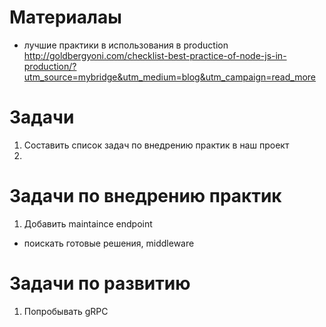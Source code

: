 # Материалаы
* лучшие практики в использования в production http://goldbergyoni.com/checklist-best-practice-of-node-js-in-production/?utm_source=mybridge&utm_medium=blog&utm_campaign=read_more

# Задачи
1. Составить список задач по внедрению практик в наш проект
2. 

# Задачи по внедрению практик
1. Добавить maintaince endpoint
  * поискать готовые решения, middleware
  
# Задачи по развитию
1. Попробывать gRPC 
